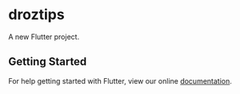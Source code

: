 # droztips

A new Flutter project.

## Getting Started

For help getting started with Flutter, view our online
[documentation](https://flutter.io/).
